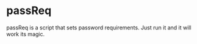 # passReq
passReq is a script that sets password requirements. Just run it and it will work its magic.
